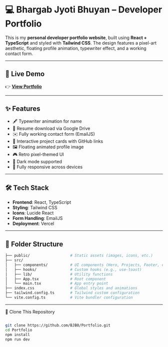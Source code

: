 # 💻 Bhargab Jyoti Bhuyan – Developer Portfolio

This is my **personal developer portfolio website**, built using **React + TypeScript** and styled with **Tailwind CSS**. The design features a pixel-art aesthetic, floating profile animation, typewriter effect, and a working contact form.

---

## 🔗 Live Demo

👉 [**View Portfolio**](https://bjbportfolio.vercel.app/)

---

## ✨ Features

- 🖋️ Typewriter animation for name
- 🪪 Resume download via Google Drive
- ✉️ Fully working contact form (EmailJS)
- 🧩 Interactive project cards with GitHub links
- 🖼️ Floating animated profile image
- 🎮 Retro pixel-themed UI
- 🌙 Dark mode supported
- 📱 Fully responsive across devices

---

## 🛠 Tech Stack

- **Frontend**: React, TypeScript
- **Styling**: Tailwind CSS
- **Icons**: Lucide React
- **Form Handling**: EmailJS
- **Deployment**: Vercel

---

## 📁 Folder Structure

```bash
├── public/                  # Static assets (images, icons, etc.)
├── src/
│   ├── components/          # UI components (Hero, Projects, Footer, etc.)
│   ├── hooks/               # Custom hooks (e.g., use-toast)
│   ├── lib/                 # Utility functions
│   ├── App.tsx              # Root component
│   └── main.tsx             # App entry point
├── index.css                # Global styles and animations
├── tailwind.config.ts       # Tailwind custom configuration
└── vite.config.ts           # Vite bundler configuration
```

---

🚀 Clone This Repository

```bash

git clone https://github.com/BJB0/Portfolio.git
cd Portfolio
npm install
npm run dev
```
